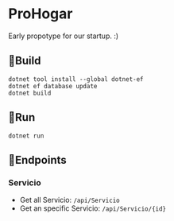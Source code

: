 # ProHogar
Early propotype for our startup. :)

## 🚀Build
```
dotnet tool install --global dotnet-ef
dotnet ef database update
dotnet build
```

## 🚀Run
```
dotnet run
```

## 🧩Endpoints

### Servicio
* Get all Servicio:
``` /api/Servicio ```
* Get an specific Servicio:
``` /api/Servicio/{id} ```
